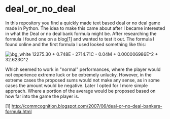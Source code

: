 # deal_or_no_deal
In this repository you find a quickly made text based deal or no deal game made in Python. The idea to make this came about after I became interested in what the Deal or no deal bank formula might be. After researching the formula I found one on a blog[1] and wanted to test it out. The formula I found online and the first formula I used looked something like this:

<img src="https://latex.codecogs.com/svg.image?\bg_white&space;12275.30&space;&space;&plus;&space;&space;0.748E&space;&space;-&space;&space;2714.71C&space;&space;-&space;&space;0.04M&space;&space;&plus;&space;0.000006986E^2&space;&space;&space;&plus;&space;&space;32.623C^2" title="\bg_white 12275.30 + 0.748E - 2714.71C - 0.04M + 0.000006986E^2 + 32.623C^2" />

Which seemed to work in "normal" performances, where the player would not experience extreme luck or be extremely unlucky. However, in the extreme cases the proposed sums would not make any sense, as in some cases the amount would be negative. Later I opted for I more simple approach. Where a portion of the average would be proposed based on how far into the game the player is.

[1] http://commcognition.blogspot.com/2007/06/deal-or-no-deal-bankers-formula.html